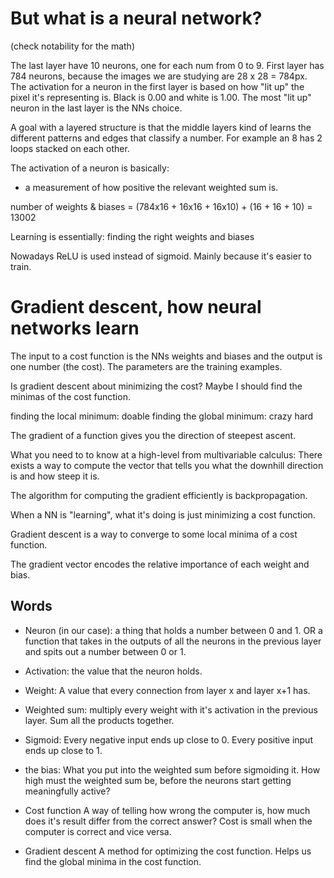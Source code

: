 # But what is a neural network?

(check notability for the math)

The last layer have 10 neurons, one for each num from 0 to 9. First layer has 784 neurons, because the images we are studying are 28 x 28 = 784px. The activation for a neuron in the first layer is based on how "lit up" the pixel it's representing is. Black is 0.00 and white is 1.00. The most "lit up" neuron in the last layer is the NNs choice.

A goal with a layered structure is that the middle layers kind of learns the different patterns and edges that classify a number. For example an 8 has 2 loops stacked on each other.

The activation of a neuron is basically:

- a measurement of how positive the relevant weighted sum is.

number of weights & biases = (784x16 + 16x16 + 16x10) + (16 + 16 + 10) = 13002

Learning is essentially: finding the right weights and biases

Nowadays ReLU is used instead of sigmoid. Mainly because it's easier to train.

# Gradient descent, how neural networks learn

The input to a cost function is the NNs weights and biases and the output is one number (the cost). The parameters are the training examples.

Is gradient descent about minimizing the cost? Maybe I should find the minimas of the cost function.

finding the local minimum: doable
finding the global minimum: crazy hard

The gradient of a function gives you the direction of steepest ascent.

What you need to to know at a high-level from multivariable calculus:
There exists a way to compute the vector that tells you what the downhill direction is and how steep it is.

The algorithm for computing the gradient efficiently is backpropagation.

When a NN is "learning", what it's doing is just minimizing a cost function.

Gradient descent is a way to converge to some local minima of a cost function.

The gradient vector encodes the relative importance of each weight and bias.

## Words

- Neuron (in our case):
  a thing that holds a number between 0 and 1.
  OR
  a function that takes in the outputs of all the neurons in the previous layer and spits out a number between 0 or 1.

- Activation:
  the value that the neuron holds.

- Weight:
  A value that every connection from layer x and layer x+1 has.

- Weighted sum:
  multiply every weight with it's activation in the previous layer. Sum all the products together.

- Sigmoid:
  Every negative input ends up close to 0. Every positive input ends up close to 1.

- the bias:
  What you put into the weighted sum before sigmoiding it. How high must the weighted sum be, before the neurons start getting meaningfully active?

- Cost function
  A way of telling how wrong the computer is, how much does it's result differ from the correct answer? Cost is small when the computer is correct and vice versa.

- Gradient descent
  A method for optimizing the cost function. Helps us find the global minima in the cost function.
